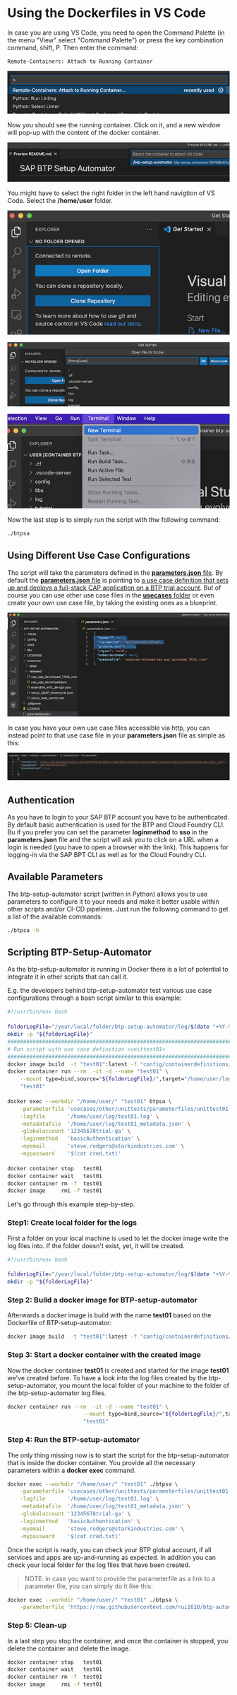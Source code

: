 # Using the Dockerfiles in VS Code

In case you are using VS Code, you need to open the Command Palette (in the menu "View" select "Command Palette") or press the key combination command, shift, P. Then enter the command:

```text
Remote-Containers: Attach to Running Container
```

![command in VS Code to attach it to a running container](pics/quick-guide-step00.png)

Now you should see the running container. Click on it, and a new window will pop-up with the content of the docker container.

![select running container in VS Code](pics/quick-guide-step01.png)

You might have to select the right folder in the left hand navigtion of VS Code. Select the **/home/user** folder.

![open folder](pics/quick-guide-step02.png)

![select folder](pics/quick-guide-step03.png)

![open new terminal](pics/quick-guide-step04.png)

Now the last step is to simply run the script with thw following command:

```bash
./btpsa
```

## Using Different Use Case Configurations

The script will take the parameters defined in the [**parameters.json** file](../parameters.json). By default the [**parameters.json** file](../parameters.json) is pointing to [a use case definition that sets up and deploys a full-stack CAP application on a BTP trial account](../usecases/released/cap_app_launchpad_TRIAL.json). But of course you can use other use case files in the [**usecases** folder](../usecases/) or even create your own use case file, by taking the existing ones as a blueprint.

![adapt parameters for your usage](pics/quick-guide-step05.png)

In case you have your own use case files accessible via http, you can instead point to that use case file in your **parameters.json** file as simple as this:

![use link to usecase file](pics/quick-guide-step06.png)

## Authentication

As you have to login to your SAP BTP account you have to be authenticated. By default basic authentication is used for the BTP and Cloud Foundry CLI. Bu if you prefer you can set the parameter **loginmethod** to **sso** in the **parameters.json** file and the script will ask you to click on a URL when a login is needed (you have to open a browser with the link). This happens for logging-in via the SAP BPT CLI as well as for the Cloud Foundry CLI.

## Available Parameters

The btp-setup-automator script (written in Python) allows you to use parameters to configure it to your needs and make it better usable within other scripts and/or CI-CD pipelines. Just run the following command to get a list of the available commands:

```bash
./btpsa -h
```

## Scripting BTP-Setup-Automator

As the btp-setup-automator is running in Docker there is a lot of potential to integrate it in other scripts that can call it.

E.g. the developers behind btp-setup-automator test various use case configurations through a bash script similar to this example:

```bash
#!/usr/bin/env bash

folderLogFile="/your/local/folder/btp-setup-automator/log/$(date "+%Y-%m-%d")/"
mkdir -p "${folderLogFile}"
##########################################################################################################
# Run script with use case definition >unittest01<
##########################################################################################################
docker image build  -t "test01":latest -f "config/containerdefinitions/btp-setup-automator/Dockerfile"  .
docker container run --rm  -it -d --name "test01" \
    --mount type=bind,source="${folderLogFile}/",target="/home/user/log/" \
    "test01"

docker exec --workdir "/home/user/" "test01" btpsa \
    -parameterfile 'usecases/other/unittests/parameterfiles/unittest01.json' \
    -logfile       '/home/user/log/test01.log' \
    -metadatafile  '/home/user/log/test01_metadata.json' \
    -globalaccount '12345678trial-ga' \
    -loginmethod   'basicAuthentication' \
    -myemail       'steve.rodgers@starkindustries.com' \
    -mypassword    '$(cat cred.txt)'

docker container stop   test01
docker container wait   test01
docker container rm -f  test01
docker image     rmi -f test01
```

Let's go through this example step-by-step.

### Step1: Create local folder for the logs

First a folder on your local machine is used to let the docker image write the log files into. If the folder doesn't exist, yet, it will be created.

```bash
#!/usr/bin/env bash

folderLogFile="/your/local/folder/btp-setup-automator/log/$(date "+%Y-%m-%d")/"
mkdir -p "${folderLogFile}"
```

### Step 2: Build a docker image for BTP-setup-automator

Afterwards a docker image is build with the name **test01** based on the Dockerfile of BTP-setup-automator:

```bash
docker image build  -t "test01":latest -f "config/containerdefinitions/btp-setup-automator/Dockerfile"  .
```

### Step 3: Start a docker container with the created image

Now the docker container **test01** is created and started for the image **test01** we've created before. To have a look into the log files created by the btp-setup-automator, you mount the local folder of your machine to the folder of the btp-setup-automator log files.

```bash
docker container run --rm  -it -d --name "test01" \
                        --mount type=bind,source="${folderLogFile}/",target="/home/user/log/" \
                        "test01"
```

### Step 4: Run the BTP-setup-automator

The only thing missing now is to start the script for the btp-setup-automator that is inside the docker container. You provide all the necessary parameters within a **docker exec** command.

```bash
docker exec --workdir "/home/user/" "test01" ./btpsa \
    -parameterfile 'usecases/other/unittests/parameterfiles/unittest01.json' \
    -logfile       '/home/user/log/test01.log' \
    -metadatafile  '/home/user/log/test01_metadata.json' \
    -globalaccount '12345678trial-ga' \
    -loginmethod   'basicAuthentication' \
    -myemail       'steve.rodgers@starkindustries.com' \
    -mypassword    '$(cat cred.txt)'
```

Once the script is ready, you can check your BTP global account, if all services and apps are up-and-running as expected. In addition you can check your local folder for the log files that have been created.
> NOTE: in case you want to provide the parameterfile as a link to a parameter file, you can simply do it like this:

```bash
docker exec --workdir "/home/user/" "test01" ./btpsa \
    -parameterfile 'https://raw.githubusercontent.com/rui1610/btp-automation-experiments/main/btp-setup-automator/parameterfiles/parameters.json' 
```

### Step 5: Clean-up

In a last step you stop the container, and once the container is stopped, you delete the container and delete the image.

```bash
docker container stop   test01
docker container wait   test01
docker container rm -f  test01
docker image     rmi -f test01
```
